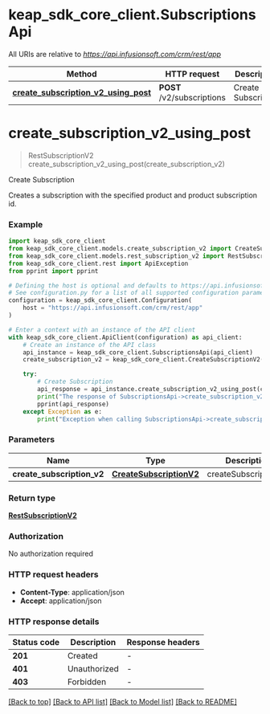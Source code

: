 # keap_sdk_core_client.SubscriptionsApi

All URIs are relative to *https://api.infusionsoft.com/crm/rest/app*

Method | HTTP request | Description
------------- | ------------- | -------------
[**create_subscription_v2_using_post**](SubscriptionsApi.md#create_subscription_v2_using_post) | **POST** /v2/subscriptions | Create Subscription


# **create_subscription_v2_using_post**
> RestSubscriptionV2 create_subscription_v2_using_post(create_subscription_v2)

Create Subscription

Creates a subscription with the specified product and product subscription id.

### Example


```python
import keap_sdk_core_client
from keap_sdk_core_client.models.create_subscription_v2 import CreateSubscriptionV2
from keap_sdk_core_client.models.rest_subscription_v2 import RestSubscriptionV2
from keap_sdk_core_client.rest import ApiException
from pprint import pprint

# Defining the host is optional and defaults to https://api.infusionsoft.com/crm/rest/app
# See configuration.py for a list of all supported configuration parameters.
configuration = keap_sdk_core_client.Configuration(
    host = "https://api.infusionsoft.com/crm/rest/app"
)

# Enter a context with an instance of the API client
with keap_sdk_core_client.ApiClient(configuration) as api_client:
    # Create an instance of the API class
    api_instance = keap_sdk_core_client.SubscriptionsApi(api_client)
    create_subscription_v2 = keap_sdk_core_client.CreateSubscriptionV2() # CreateSubscriptionV2 | createSubscriptionV2

    try:
        # Create Subscription
        api_response = api_instance.create_subscription_v2_using_post(create_subscription_v2)
        print("The response of SubscriptionsApi->create_subscription_v2_using_post:\n")
        pprint(api_response)
    except Exception as e:
        print("Exception when calling SubscriptionsApi->create_subscription_v2_using_post: %s\n" % e)
```


### Parameters


Name | Type | Description  | Notes
------------- | ------------- | ------------- | -------------
 **create_subscription_v2** | [**CreateSubscriptionV2**](CreateSubscriptionV2.md)| createSubscriptionV2 | 

### Return type

[**RestSubscriptionV2**](RestSubscriptionV2.md)

### Authorization

No authorization required

### HTTP request headers

 - **Content-Type**: application/json
 - **Accept**: application/json

### HTTP response details

| Status code | Description | Response headers |
|-------------|-------------|------------------|
**201** | Created |  -  |
**401** | Unauthorized |  -  |
**403** | Forbidden |  -  |

[[Back to top]](#) [[Back to API list]](../README.md#documentation-for-api-endpoints) [[Back to Model list]](../README.md#documentation-for-models) [[Back to README]](../README.md)


